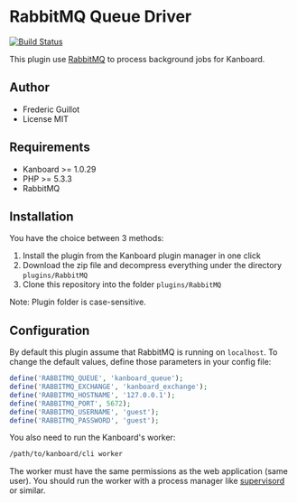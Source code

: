 RabbitMQ Queue Driver 
=====================

[![Build Status](https://travis-ci.org/kanboard/plugin-rabbitmq.svg?branch=master)](https://travis-ci.org/kanboard/plugin-rabbitmq)

This plugin use [RabbitMQ](http://www.rabbitmq.com) to process background jobs for Kanboard.

Author
------

- Frederic Guillot
- License MIT

Requirements
------------

- Kanboard >= 1.0.29
- PHP >= 5.3.3
- RabbitMQ

Installation
------------

You have the choice between 3 methods:

1. Install the plugin from the Kanboard plugin manager in one click
2. Download the zip file and decompress everything under the directory `plugins/RabbitMQ`
3. Clone this repository into the folder `plugins/RabbitMQ`

Note: Plugin folder is case-sensitive.

Configuration
-------------

By default this plugin assume that RabbitMQ is running on `localhost`.
To change the default values, define those parameters in your config file:

```php
define('RABBITMQ_QUEUE', 'kanboard_queue');
define('RABBITMQ_EXCHANGE', 'kanboard_exchange');
define('RABBITMQ_HOSTNAME', '127.0.0.1');
define('RABBITMQ_PORT', 5672);
define('RABBITMQ_USERNAME', 'guest');
define('RABBITMQ_PASSWORD', 'guest');
```

You also need to run the Kanboard's worker:

```bash
/path/to/kanboard/cli worker
```

The worker must have the same permissions as the web application (same user).
You should run the worker with a process manager like [supervisord](http://supervisord.org) or similar.
